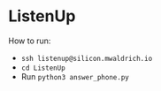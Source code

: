 # ListenUp
How to run:
- `ssh listenup@silicon.mwaldrich.io`
- `cd ListenUp`
- Run `python3 answer_phone.py`
